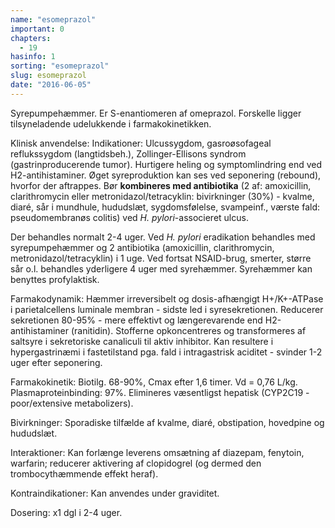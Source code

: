 ```yaml
---
name: "esomeprazol"
important: 0
chapters:  
  - 19
hasinfo: 1
sorting: "esomeprazol"
slug: esomeprazol
date: "2016-06-05"
---
```


Syrepumpehæmmer. Er S-enantiomeren af omeprazol. Forskelle ligger tilsyneladende udelukkende i farmakokinetikken.

Klinisk anvendelse: Indikationer: Ulcussygdom, gasroøsofageal reflukssygdom (langtidsbeh.), Zollinger-Ellisons syndrom (gastrinproducerende tumor). Hurtigere heling og symptomlindring end ved H2-antihistaminer. Øget syreproduktion kan ses ved seponering (rebound), hvorfor der aftrappes. Bør <b>kombineres med antibiotika</b> (2 af: amoxicillin, clarithromycin eller metronidazol/tetracyklin: bivirkninger (30%) - kvalme, diaré, sår i mundhule, hududslæt, sygdomsfølelse, svampeinf., værste fald: pseudomembranøs colitis) ved <em>H. pylori</em>-associeret ulcus. 

Der behandles normalt 2-4 uger. Ved <em>H. pylori</em> eradikation behandles med syrepumpehæmmer og 2 antibiotika (amoxicillin, clarithromycin, metronidazol/tetracyklin) i 1 uge. Ved fortsat NSAID-brug, smerter, større sår o.l. behandles yderligere 4 uger med syrehæmmer. Syrehæmmer kan benyttes profylaktisk.

Farmakodynamik: Hæmmer irreversibelt og dosis-afhængigt H+/K+-ATPase i parietalcellens luminale membran - sidste led i syresekretionen. Reducerer sekretionen 80-95% - mere effektivt og længerevarende end H2-antihistaminer (ranitidin). Stofferne opkoncentreres og transformeres af saltsyre i sekretoriske canaliculi til aktiv inhibitor. Kan resultere i hypergastrinæmi i fastetilstand pga. fald i intragastrisk aciditet - svinder 1-2 uger efter seponering.

Farmakokinetik: Biotilg. 68-90%, Cmax efter 1,6 timer. Vd = 0,76 L/kg. Plasmaproteinbinding: 97%. Elimineres væsentligst hepatisk (CYP2C19 - poor/extensive metabolizers).

Bivirkninger: Sporadiske tilfælde af kvalme, diaré, obstipation, hovedpine og hududslæt.

Interaktioner: Kan forlænge leverens omsætning af diazepam, fenytoin, warfarin; reducerer aktivering af clopidogrel (og dermed den trombocythæmmende effekt heraf).

Kontraindikationer: Kan anvendes under graviditet.

Dosering: x1 dgl i 2-4 uger.
